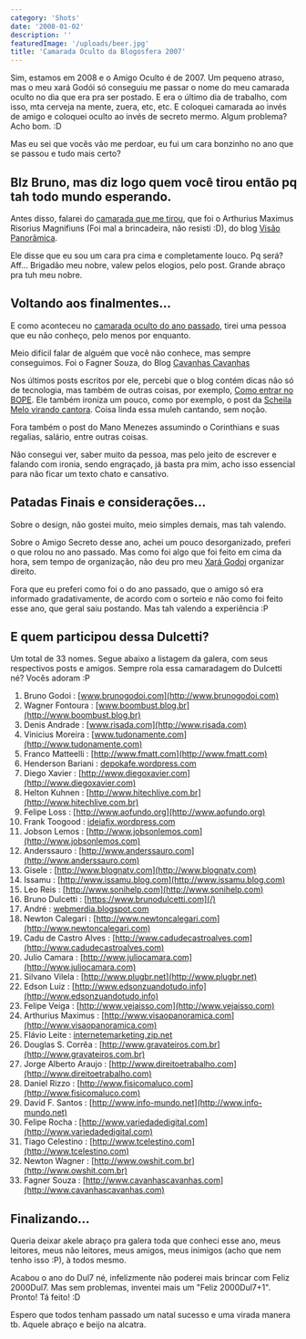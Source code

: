 ```yaml
---
category: 'Shots'
date: '2008-01-02'
description: ''
featuredImage: '/uploads/beer.jpg'
title: 'Camarada Oculto da Blogosfera 2007'
---
```


Sim, estamos em 2008 e o Amigo Oculto é de 2007. Um pequeno atraso, mas o meu xará Godói só conseguiu me passar o nome do meu camarada oculto no dia que era pra ser postado. E era o último dia de trabalho, com isso, mta cerveja na mente, zuera, etc, etc. E coloquei camarada ao invés de amigo e coloquei oculto ao invés de secreto mermo. Algum problema? Acho bom. :D

Mas eu sei que vocês vão me perdoar, eu fui um cara bonzinho no ano que se passou e tudo mais certo?

## Blz Bruno, mas diz logo quem você tirou então pq tah todo mundo esperando.

Antes disso, falarei do [camarada que me tirou](http://www.visaopanoramica.com/2007/12/20/amigo-secreto-da-blogosfera/), que foi o Arthurius Maximus Risorius Magnifiuns (Foi mal a brincadeira, não resisti :D), do blog [Visão Panorâmica](http://www.visaopanoramica.com/).

Ele disse que eu sou um cara pra cima e completamente louco. Pq será? Aff... Brigadão meu nobre, valew pelos elogios, pelo post. Grande abraço pra tuh meu nobre.

## Voltando aos finalmentes...

E como aconteceu no [camarada oculto do ano passado](/amigo-secreto-oculto-da-blogosfera), tirei uma pessoa que eu não conheço, pelo menos por enquanto.

Meio difícil falar de alguém que você não conhece, mas sempre conseguimos. Foi o Fagner Souza, do Blog [Cavanhas Cavanhas](http://cavanhascavanhas.com/)

Nos últimos posts escritos por ele, percebi que o blog contém dicas não só de tecnologia, mas também de outras coisas, por exemplo, [Como entrar no BOPE](http://cavanhascavanhas.com/2007/11/28/como-entrar-no-bope/). Ele também ironiza um pouco, como por exemplo, o post da [Scheila Melo virando cantora](http://cavanhascavanhas.com/2007/12/08/sheila-mello-o-futuro-icone-da-mpb-brasileira/). Coisa linda essa muleh cantando, sem noção.

Fora também o post do Mano Menezes assumindo o Corinthians e suas regalias, salário, entre outras coisas.

Não consegui ver, saber muito da pessoa, mas pelo jeito de escrever e falando com ironia, sendo engraçado, já basta pra mim, acho isso essencial para não ficar um texto chato e cansativo.

## Patadas Finais e considerações...

Sobre o design, não gostei muito, meio simples demais, mas tah valendo.

Sobre o Amigo Secreto desse ano, achei um pouco desorganizado, preferi o que rolou no ano passado. Mas como foi algo que foi feito em cima da hora, sem tempo de organização, não deu pro meu [Xará Godoi](http://www.brunogodoi.com/blog/) organizar direito.

Fora que eu preferi como foi o do ano passado, que o amigo só era informado gradativamente, de acordo com o sorteio e não como foi feito esse ano, que geral saiu postando. Mas tah valendo a experiência :P

## E quem participou dessa Dulcetti?

Um total de 33 nomes. Segue abaixo a listagem da galera, com seus respectivos posts e amigos. Sempre rola essa camaradagem do Dulcetti né? Vocês adoram :P

1. Bruno Godoi : [www.brunogodoi.com](http://www.brunogodoi.com)
2. Wagner Fontoura : [www.boombust.blog.br](http://www.boombust.blog.br)
3. Denis Andrade : [www.risada.com](http://www.risada.com)
4. Vinicius Moreira : [www.tudonamente.com](http://www.tudonamente.com)
5. Franco Matteelli : [http://www.fmatt.com](http://www.fmatt.com)
6. Henderson Bariani : [depokafe.wordpress.com](depokafe.wordpress.com)
7. Diego Xavier : [http://www.diegoxavier.com](http://www.diegoxavier.com)
8. Helton Kuhnen : [http://www.hitechlive.com.br](http://www.hitechlive.com.br)
9. Felipe Loss : [http://www.aofundo.org](http://www.aofundo.org)
10. Frank Toogood : [ideiafix.wordpress.com](ideiafix.wordpress.com)
11. Jobson Lemos : [http://www.jobsonlemos.com](http://www.jobsonlemos.com)
12. Anderssauro : [http://www.anderssauro.com](http://www.anderssauro.com)
13. Gisele : [http://www.blognatv.com](http://www.blognatv.com)
14. Issamu : [http://www.issamu.blog.com](http://www.issamu.blog.com)
15. Leo Reis : [http://www.sonihelp.com](http://www.sonihelp.com)
16. Bruno Dulcetti : [https://www.brunodulcetti.com](/)
17. André : [webmerdia.blogspot.com](webmerdia.blogspot.com)
18. Newton Calegari : [http://www.newtoncalegari.com](http://www.newtoncalegari.com)
19. Cadu de Castro Alves : [http://www.cadudecastroalves.com](http://www.cadudecastroalves.com)
20. Julio Camara : [http://www.juliocamara.com](http://www.juliocamara.com)
21. Silvano Vilela : [http://www.plugbr.net](http://www.plugbr.net)
22. Edson Luiz : [http://www.edsonzuandotudo.info](http://www.edsonzuandotudo.info)
23. Felipe Veiga : [http://www.vejaisso.com](http://www.vejaisso.com)
24. Arthurius Maximus : [http://www.visaopanoramica.com](http://www.visaopanoramica.com)
25. Flávio Leite : [internetemarketing.zip.net](internetemarketing.zip.net)
26. Douglas S. Corrêa : [http://www.gravateiros.com.br](http://www.gravateiros.com.br)
27. Jorge Alberto Araujo : [http://www.direitoetrabalho.com](http://www.direitoetrabalho.com)
28. Daniel Rizzo : [http://www.fisicomaluco.com](http://www.fisicomaluco.com)
29. David F. Santos : [http://www.info-mundo.net](http://www.info-mundo.net)
30. Felipe Rocha : [http://www.variedadedigital.com](http://www.variedadedigital.com)
31. Tiago Celestino : [http://www.tcelestino.com](http://www.tcelestino.com)
32. Newton Wagner : [http://www.owshit.com.br](http://www.owshit.com.br)
33. Fagner Souza : [http://www.cavanhascavanhas.com](http://www.cavanhascavanhas.com)

## Finalizando...

Queria deixar akele abraço pra galera toda que conheci esse ano, meus leitores, meus não leitores, meus amigos, meus inimigos (acho que nem tenho isso :P), à todos mesmo.

Acabou o ano do Dul7 né, infelizmente não poderei mais brincar com Feliz 2000Dul7. Mas sem problemas, inventei mais um "Feliz 2000Dul7+1". Pronto! Tá feito! :D

Espero que todos tenham passado um natal sucesso e uma virada manera tb. Aquele abraço e beijo na alcatra.
